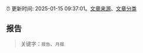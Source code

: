 :alarm_clock: 更新时间: 2025-01-15 09:37:01。[文章来源](/README.md)、[文章分类](/TAGS.md)

## 报告


> 关键字：`报告`、`月报`



